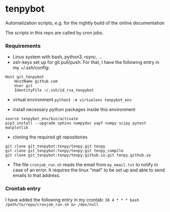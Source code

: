 # tenpybot
Automatization scripts, e.g. for the nightly build of the online documentation

The scripts in this repo are called by cron jobs.

### Requirements
* Linux system with bash, python3, rsync, ...
* ssh-keys set up for git pull/push. For that, I have the following entry in my ~/.ssh/config:
```
Host git_tenpybot
	HostName github.com
	User git
	IdentityFile ~/.ssh/id_rsa_tenpybot
```
* virtual environment ``python3 -m virtualenv tenpybot_env``

* install necessary python packages inside this environment
```
source tenpybot_env/bin/activate
pip3 install --upgrade sphinx numpydoc yapf numpy scipy pytest matplotlib
```
* cloning the required git repositories
```
git clone git_tenpybot:tenpy/tenpy.git tenpy
git clone git_tenpybot:tenpy/tenpy.git tenpy_compile
git clone git_tenpybot:tenpy/tenpy.github.io.git tenpy.github.io
```
* The file `cronjob_run.sh` reads the email from `my_email.txt` to notify in case of an error. It requires the linux
  "mail" to be set up and able to send emails to that address.

### Crontab entry
I have added the following entry in my crontab:
``
38 4 * * * bash /path/to/repo/cronjob_run.sh &> /dev/null
``

